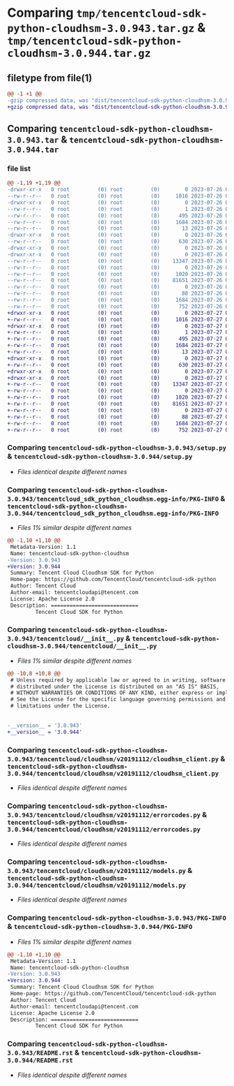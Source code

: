# Comparing `tmp/tencentcloud-sdk-python-cloudhsm-3.0.943.tar.gz` & `tmp/tencentcloud-sdk-python-cloudhsm-3.0.944.tar.gz`

## filetype from file(1)

```diff
@@ -1 +1 @@
-gzip compressed data, was "dist/tencentcloud-sdk-python-cloudhsm-3.0.943.tar", last modified: Wed Jul 26 00:34:12 2023, max compression
+gzip compressed data, was "dist/tencentcloud-sdk-python-cloudhsm-3.0.944.tar", last modified: Thu Jul 27 02:12:17 2023, max compression
```

## Comparing `tencentcloud-sdk-python-cloudhsm-3.0.943.tar` & `tencentcloud-sdk-python-cloudhsm-3.0.944.tar`

### file list

```diff
@@ -1,19 +1,19 @@
-drwxr-xr-x   0 root         (0) root         (0)        0 2023-07-26 00:34:12.000000 tencentcloud-sdk-python-cloudhsm-3.0.943/
--rw-r--r--   0 root         (0) root         (0)     1016 2023-07-26 00:34:12.000000 tencentcloud-sdk-python-cloudhsm-3.0.943/setup.py
-drwxr-xr-x   0 root         (0) root         (0)        0 2023-07-26 00:34:12.000000 tencentcloud-sdk-python-cloudhsm-3.0.943/tencentcloud_sdk_python_cloudhsm.egg-info/
--rw-r--r--   0 root         (0) root         (0)        1 2023-07-26 00:34:12.000000 tencentcloud-sdk-python-cloudhsm-3.0.943/tencentcloud_sdk_python_cloudhsm.egg-info/dependency_links.txt
--rw-r--r--   0 root         (0) root         (0)      495 2023-07-26 00:34:12.000000 tencentcloud-sdk-python-cloudhsm-3.0.943/tencentcloud_sdk_python_cloudhsm.egg-info/SOURCES.txt
--rw-r--r--   0 root         (0) root         (0)     1684 2023-07-26 00:34:12.000000 tencentcloud-sdk-python-cloudhsm-3.0.943/tencentcloud_sdk_python_cloudhsm.egg-info/PKG-INFO
--rw-r--r--   0 root         (0) root         (0)       13 2023-07-26 00:34:12.000000 tencentcloud-sdk-python-cloudhsm-3.0.943/tencentcloud_sdk_python_cloudhsm.egg-info/top_level.txt
-drwxr-xr-x   0 root         (0) root         (0)        0 2023-07-26 00:34:12.000000 tencentcloud-sdk-python-cloudhsm-3.0.943/tencentcloud/
--rw-r--r--   0 root         (0) root         (0)      630 2023-07-26 00:34:12.000000 tencentcloud-sdk-python-cloudhsm-3.0.943/tencentcloud/__init__.py
-drwxr-xr-x   0 root         (0) root         (0)        0 2023-07-26 00:34:12.000000 tencentcloud-sdk-python-cloudhsm-3.0.943/tencentcloud/cloudhsm/
-drwxr-xr-x   0 root         (0) root         (0)        0 2023-07-26 00:34:12.000000 tencentcloud-sdk-python-cloudhsm-3.0.943/tencentcloud/cloudhsm/v20191112/
--rw-r--r--   0 root         (0) root         (0)    13347 2023-07-26 00:34:12.000000 tencentcloud-sdk-python-cloudhsm-3.0.943/tencentcloud/cloudhsm/v20191112/cloudhsm_client.py
--rw-r--r--   0 root         (0) root         (0)        0 2023-07-26 00:34:12.000000 tencentcloud-sdk-python-cloudhsm-3.0.943/tencentcloud/cloudhsm/v20191112/__init__.py
--rw-r--r--   0 root         (0) root         (0)     1020 2023-07-26 00:34:12.000000 tencentcloud-sdk-python-cloudhsm-3.0.943/tencentcloud/cloudhsm/v20191112/errorcodes.py
--rw-r--r--   0 root         (0) root         (0)    81651 2023-07-26 00:34:12.000000 tencentcloud-sdk-python-cloudhsm-3.0.943/tencentcloud/cloudhsm/v20191112/models.py
--rw-r--r--   0 root         (0) root         (0)        0 2023-07-26 00:34:12.000000 tencentcloud-sdk-python-cloudhsm-3.0.943/tencentcloud/cloudhsm/__init__.py
--rw-r--r--   0 root         (0) root         (0)       88 2023-07-26 00:34:12.000000 tencentcloud-sdk-python-cloudhsm-3.0.943/setup.cfg
--rw-r--r--   0 root         (0) root         (0)     1684 2023-07-26 00:34:12.000000 tencentcloud-sdk-python-cloudhsm-3.0.943/PKG-INFO
--rw-r--r--   0 root         (0) root         (0)      752 2023-07-26 00:34:12.000000 tencentcloud-sdk-python-cloudhsm-3.0.943/README.rst
+drwxr-xr-x   0 root         (0) root         (0)        0 2023-07-27 02:12:17.000000 tencentcloud-sdk-python-cloudhsm-3.0.944/
+-rw-r--r--   0 root         (0) root         (0)     1016 2023-07-27 02:12:17.000000 tencentcloud-sdk-python-cloudhsm-3.0.944/setup.py
+drwxr-xr-x   0 root         (0) root         (0)        0 2023-07-27 02:12:17.000000 tencentcloud-sdk-python-cloudhsm-3.0.944/tencentcloud_sdk_python_cloudhsm.egg-info/
+-rw-r--r--   0 root         (0) root         (0)        1 2023-07-27 02:12:17.000000 tencentcloud-sdk-python-cloudhsm-3.0.944/tencentcloud_sdk_python_cloudhsm.egg-info/dependency_links.txt
+-rw-r--r--   0 root         (0) root         (0)      495 2023-07-27 02:12:17.000000 tencentcloud-sdk-python-cloudhsm-3.0.944/tencentcloud_sdk_python_cloudhsm.egg-info/SOURCES.txt
+-rw-r--r--   0 root         (0) root         (0)     1684 2023-07-27 02:12:17.000000 tencentcloud-sdk-python-cloudhsm-3.0.944/tencentcloud_sdk_python_cloudhsm.egg-info/PKG-INFO
+-rw-r--r--   0 root         (0) root         (0)       13 2023-07-27 02:12:17.000000 tencentcloud-sdk-python-cloudhsm-3.0.944/tencentcloud_sdk_python_cloudhsm.egg-info/top_level.txt
+drwxr-xr-x   0 root         (0) root         (0)        0 2023-07-27 02:12:17.000000 tencentcloud-sdk-python-cloudhsm-3.0.944/tencentcloud/
+-rw-r--r--   0 root         (0) root         (0)      630 2023-07-27 02:12:17.000000 tencentcloud-sdk-python-cloudhsm-3.0.944/tencentcloud/__init__.py
+drwxr-xr-x   0 root         (0) root         (0)        0 2023-07-27 02:12:17.000000 tencentcloud-sdk-python-cloudhsm-3.0.944/tencentcloud/cloudhsm/
+drwxr-xr-x   0 root         (0) root         (0)        0 2023-07-27 02:12:17.000000 tencentcloud-sdk-python-cloudhsm-3.0.944/tencentcloud/cloudhsm/v20191112/
+-rw-r--r--   0 root         (0) root         (0)    13347 2023-07-27 02:12:17.000000 tencentcloud-sdk-python-cloudhsm-3.0.944/tencentcloud/cloudhsm/v20191112/cloudhsm_client.py
+-rw-r--r--   0 root         (0) root         (0)        0 2023-07-27 02:12:17.000000 tencentcloud-sdk-python-cloudhsm-3.0.944/tencentcloud/cloudhsm/v20191112/__init__.py
+-rw-r--r--   0 root         (0) root         (0)     1020 2023-07-27 02:12:17.000000 tencentcloud-sdk-python-cloudhsm-3.0.944/tencentcloud/cloudhsm/v20191112/errorcodes.py
+-rw-r--r--   0 root         (0) root         (0)    81651 2023-07-27 02:12:17.000000 tencentcloud-sdk-python-cloudhsm-3.0.944/tencentcloud/cloudhsm/v20191112/models.py
+-rw-r--r--   0 root         (0) root         (0)        0 2023-07-27 02:12:17.000000 tencentcloud-sdk-python-cloudhsm-3.0.944/tencentcloud/cloudhsm/__init__.py
+-rw-r--r--   0 root         (0) root         (0)       88 2023-07-27 02:12:17.000000 tencentcloud-sdk-python-cloudhsm-3.0.944/setup.cfg
+-rw-r--r--   0 root         (0) root         (0)     1684 2023-07-27 02:12:17.000000 tencentcloud-sdk-python-cloudhsm-3.0.944/PKG-INFO
+-rw-r--r--   0 root         (0) root         (0)      752 2023-07-27 02:12:17.000000 tencentcloud-sdk-python-cloudhsm-3.0.944/README.rst
```

### Comparing `tencentcloud-sdk-python-cloudhsm-3.0.943/setup.py` & `tencentcloud-sdk-python-cloudhsm-3.0.944/setup.py`

 * *Files identical despite different names*

### Comparing `tencentcloud-sdk-python-cloudhsm-3.0.943/tencentcloud_sdk_python_cloudhsm.egg-info/PKG-INFO` & `tencentcloud-sdk-python-cloudhsm-3.0.944/tencentcloud_sdk_python_cloudhsm.egg-info/PKG-INFO`

 * *Files 1% similar despite different names*

```diff
@@ -1,10 +1,10 @@
 Metadata-Version: 1.1
 Name: tencentcloud-sdk-python-cloudhsm
-Version: 3.0.943
+Version: 3.0.944
 Summary: Tencent Cloud Cloudhsm SDK for Python
 Home-page: https://github.com/TencentCloud/tencentcloud-sdk-python
 Author: Tencent Cloud
 Author-email: tencentcloudapi@tencent.com
 License: Apache License 2.0
 Description: ============================
         Tencent Cloud SDK for Python
```

### Comparing `tencentcloud-sdk-python-cloudhsm-3.0.943/tencentcloud/__init__.py` & `tencentcloud-sdk-python-cloudhsm-3.0.944/tencentcloud/__init__.py`

 * *Files 1% similar despite different names*

```diff
@@ -10,8 +10,8 @@
 # Unless required by applicable law or agreed to in writing, software
 # distributed under the License is distributed on an "AS IS" BASIS,
 # WITHOUT WARRANTIES OR CONDITIONS OF ANY KIND, either express or implied.
 # See the License for the specific language governing permissions and
 # limitations under the License.
 
 
-__version__ = '3.0.943'
+__version__ = '3.0.944'
```

### Comparing `tencentcloud-sdk-python-cloudhsm-3.0.943/tencentcloud/cloudhsm/v20191112/cloudhsm_client.py` & `tencentcloud-sdk-python-cloudhsm-3.0.944/tencentcloud/cloudhsm/v20191112/cloudhsm_client.py`

 * *Files identical despite different names*

### Comparing `tencentcloud-sdk-python-cloudhsm-3.0.943/tencentcloud/cloudhsm/v20191112/errorcodes.py` & `tencentcloud-sdk-python-cloudhsm-3.0.944/tencentcloud/cloudhsm/v20191112/errorcodes.py`

 * *Files identical despite different names*

### Comparing `tencentcloud-sdk-python-cloudhsm-3.0.943/tencentcloud/cloudhsm/v20191112/models.py` & `tencentcloud-sdk-python-cloudhsm-3.0.944/tencentcloud/cloudhsm/v20191112/models.py`

 * *Files identical despite different names*

### Comparing `tencentcloud-sdk-python-cloudhsm-3.0.943/PKG-INFO` & `tencentcloud-sdk-python-cloudhsm-3.0.944/PKG-INFO`

 * *Files 1% similar despite different names*

```diff
@@ -1,10 +1,10 @@
 Metadata-Version: 1.1
 Name: tencentcloud-sdk-python-cloudhsm
-Version: 3.0.943
+Version: 3.0.944
 Summary: Tencent Cloud Cloudhsm SDK for Python
 Home-page: https://github.com/TencentCloud/tencentcloud-sdk-python
 Author: Tencent Cloud
 Author-email: tencentcloudapi@tencent.com
 License: Apache License 2.0
 Description: ============================
         Tencent Cloud SDK for Python
```

### Comparing `tencentcloud-sdk-python-cloudhsm-3.0.943/README.rst` & `tencentcloud-sdk-python-cloudhsm-3.0.944/README.rst`

 * *Files identical despite different names*

